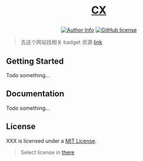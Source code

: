 # <p align="center">[CX](https://github.com/crown3/cx)</p>

<p align="center">
<a href="https://github.com/crown3"><img alt="Author Info" src="https://img.shields.io/badge/-made%20by%20crown3-grey?logo=c&style=for-the-badge"></a>
<a href="https://github.com/crown3/cx"><img alt="GitHub license" src="https://img.shields.io/github/license/crown3/cx?style=for-the-badge"></a>
</p>

> 去这个网站找相关 badget 资源 [link](https://shields.io/category/build)

## Getting Started

Todo something...

## Documentation

Todo something...

## License

XXX is licensed under a [MIT License](./LICENSE).

> Select license in [there](https://choosealicense.com/)
